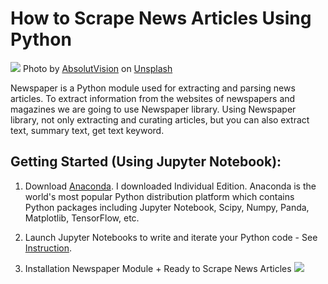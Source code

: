 # How to Scrape News Articles Using Python
![](https://unsplash.com/photos/WYd_PkCa1BY/)
Photo by [AbsolutVision](https://images.unsplash.com/photo-1504711434969-e33886168f5c?ixlib=rb-1.2.1&ixid=MXwxMjA3fDB8MHxwaG90by1wYWdlfHx8fGVufDB8fHw%3D&auto=format&fit=crop&w=1350&q=80) on [Unsplash](https://unsplash.com/?utm_source=medium&utm_medium=referral)

Newspaper is a Python module used for extracting and parsing news articles. To extract information from the websites of newspapers and magazines we are going to use Newspaper library.
Using Newspaper library, not only extracting and curating articles, but you can also extract text, summary text, get text keyword.

## Getting Started (Using Jupyter Notebook):
1. Download [Anaconda](https://docs.anaconda.com/anaconda/user-guide/tasks/install-packages/). I downloaded Individual Edition. Anaconda is the world's most popular Python distribution platform which contains Python packages including Jupyter Notebook, Scipy, Numpy, Panda, Matplotlib, TensorFlow, etc. 

2. Launch Jupyter Notebooks to write and iterate your Python code - See [Instruction](https://www.codecademy.com/articles/how-to-use-jupyter-notebooks/).

3. Installation Newspaper Module + Ready to Scrape News Articles
![](https://github.com/Conniekoh/Web-Scrapping/blob/master/images/Capturel.PNG)


